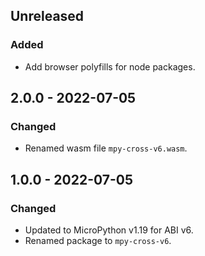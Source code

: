 
## Unreleased

### Added
- Add browser polyfills for node packages.

## 2.0.0 - 2022-07-05
### Changed
- Renamed wasm file `mpy-cross-v6.wasm`.

## 1.0.0 - 2022-07-05
### Changed
- Updated to MicroPython v1.19 for ABI v6.
- Renamed package to `mpy-cross-v6`.
